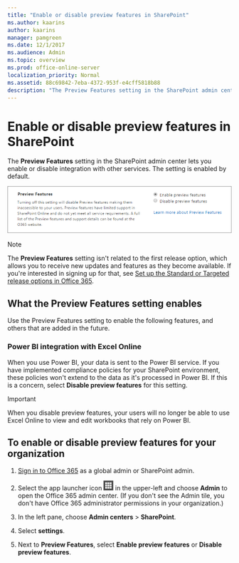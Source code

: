 ```yaml
---
title: "Enable or disable preview features in SharePoint"
ms.author: kaarins
author: kaarins
manager: pamgreen
ms.date: 12/1/2017
ms.audience: Admin
ms.topic: overview
ms.prod: office-online-server
localization_priority: Normal
ms.assetid: 88c69842-7eba-4372-953f-e4cff5818b88
description: "The Preview Features setting in the SharePoint admin center lets you enable or disable integration with other services. The setting is enabled by default."
---
```


# Enable or disable preview features in SharePoint

The **Preview Features** setting in the SharePoint admin center lets you enable or disable integration with other services. The setting is enabled by default. 
  
![Preview Features setting in SharePoint Admin Center](media/cd0df213-4e8c-4636-bb87-c69879ff5919.png)
  
> [!NOTE]
> The **Preview Features** setting isn't related to the first release option, which allows you to receive new updates and features as they become available. If you're interested in signing up for that, see [Set up the Standard or Targeted release options in Office 365](https://support.office.com/article/3b3adfa4-1777-4ff0-b606-fb8732101f47). 
  
## What the Preview Features setting enables

Use the Preview Features setting to enable the following features, and others that are added in the future.
  
### Power BI integration with Excel Online

When you use Power BI, your data is sent to the Power BI service. If you have implemented compliance policies for your SharePoint environment, these policies won't extend to the data as it's processed in Power BI. If this is a concern, select **Disable preview features** for this setting. 
  
> [!IMPORTANT]
> When you disable preview features, your users will no longer be able to use Excel Online to view and edit workbooks that rely on Power BI. 
  
## To enable or disable preview features for your organization

1. [Sign in to Office 365](e9eb7d51-5430-4929-91ab-6157c5a050b4) as a global admin or SharePoint admin. 
    
2. Select the app launcher icon ![The icon that looks like a waffle and represents a button click that will reveal multiple application tiles for selection.](media/3b8a317e-13ba-4bd4-864e-1ccd47af39ee.png) in the upper-left and choose **Admin** to open the Office 365 admin center. (If you don't see the Admin tile, you don't have Office 365 administrator permissions in your organization.) 
    
3. In the left pane, choose **Admin centers** > **SharePoint**.
    
4. Select **settings**.
    
5. Next to **Preview Features**, select **Enable preview features** or **Disable preview features**.
    

